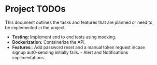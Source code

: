# Project TODOs

This document outlines the tasks and features that are planned or need to be implemented in the project.

- **Testing:** Implement end to end tests using mocking.
- **Dockerization:** Containerize the API.
- **Features:**: Add password reset and a manual token request incase signup aut0-sending initially
                 fails.
                - Alert and Notifications implimentations.